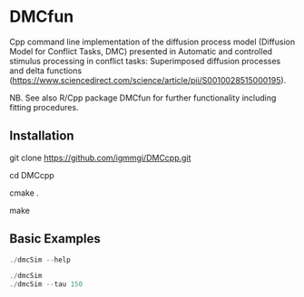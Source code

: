 # DMCfun 
Cpp command line implementation of the diffusion process model (Diffusion Model
for Conflict Tasks, DMC) presented in Automatic and controlled stimulus
processing in conflict tasks: Superimposed diffusion processes and delta
functions
(https://www.sciencedirect.com/science/article/pii/S0010028515000195). 

NB. See also R/Cpp package DMCfun for further functionality including fitting
procedures.

## Installation
git clone https://github.com/igmmgi/DMCcpp.git

cd DMCcpp

cmake .

make

## Basic Examples
```cpp
./dmcSim --help

./dmcSim
./dmcSim --tau 150
```
